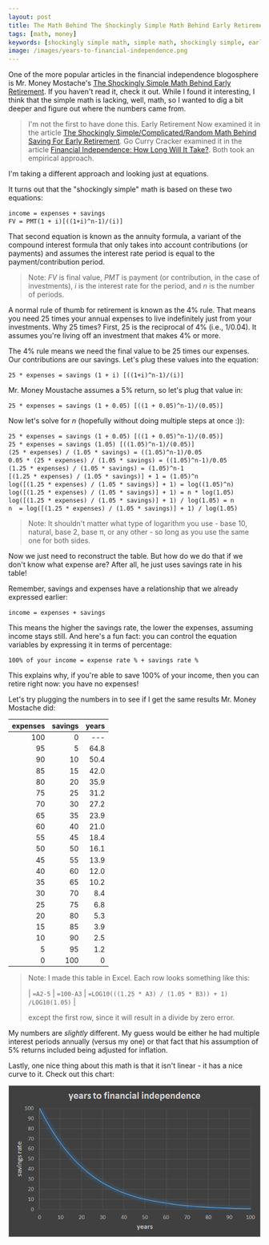 ```yaml
---
layout: post
title: The Math Behind The Shockingly Simple Math Behind Early Retirement
tags: [math, money]
keywords: [shockingly simple math, simple math, shockingly simple, early retirement, retirement, financial independence, equation, interest]
image: /images/years-to-financial-independence.png
---
```


One of the more popular articles in the financial independence blogosphere is Mr. Money Mostache's [The Shockingly Simple Math Behind Early Retirement](https://www.mrmoneymustache.com/2012/01/13/the-shockingly-simple-math-behind-early-retirement/). If you haven't read it, check it out. While I found it interesting, I think that the simple math is lacking, well, math, so I wanted to dig a bit deeper and figure out where the numbers came from.

> I'm not the first to have done this. Early Retirement Now examined it in the article [The Shockingly Simple/Complicated/Random Math Behind Saving For Early Retirement](https://earlyretirementnow.com/2017/11/01/shockingly-simple-complicated-random-math-behind-early-retirement/). Go Curry Cracker examined it in the article [Financial Independence: How Long Will It Take?](https://www.gocurrycracker.com/financial-independence-how-long-will-it-take/). Both took an empirical approach.

I'm taking a different approach and looking just at equations.

It turns out that the "shockingly simple" math is based on these two equations:

    income = expenses + savings
    FV = PMT(1 + i)[((1+i)^n-1)/(i)]

That second equation is known as the annuity formula, a variant of the compound interest formula that only takes into account contributions (or payments) and assumes the interest rate period is equal to the payment/contribution period.

> Note: *FV* is final value, *PMT* is payment (or contribution, in the case of investments), *i* is the interest rate for the period, and *n* is the number of periods.

A normal rule of thumb for retirement is known as the 4% rule. That means you need 25 times your annual expenses to live indefinitely just from your investments. Why 25 times? First, 25 is the reciprocal of 4% (i.e., 1/0.04). It assumes you're living off an investment that makes 4% or more.

The 4% rule means we need the final value to be 25 times our expenses. Our contributions are our savings. Let's plug these values into the equation:

    25 * expenses = savings (1 + i) [((1+i)^n-1)/(i)]

Mr. Money Moustache assumes a 5% return, so let's plug that value in:

    25 * expenses = savings (1 + 0.05) [((1 + 0.05)^n-1)/(0.05)]

Now let's solve for *n* (hopefully without doing multiple steps at once :)):

    25 * expenses = savings (1 + 0.05) [((1 + 0.05)^n-1)/(0.05)]
    25 * expenses = savings (1.05) [((1.05)^n-1)/(0.05)]
    (25 * expenses) / (1.05 * savings) = ((1.05)^n-1)/0.05
    0.05 * (25 * expenses) / (1.05 * savings) = ((1.05)^n-1)/0.05
    (1.25 * expenses) / (1.05 * savings) = (1.05)^n-1
    [(1.25 * expenses) / (1.05 * savings)] + 1 = (1.05)^n
    log([(1.25 * expenses) / (1.05 * savings)] + 1) = log((1.05)^n)
    log([(1.25 * expenses) / (1.05 * savings)] + 1) = n * log(1.05)
    log([(1.25 * expenses) / (1.05 * savings)] + 1) / log(1.05) = n
    n  = log([(1.25 * expenses) / (1.05 * savings)] + 1) / log(1.05)

> Note: It shouldn't matter what type of logarithm you use - base 10, natural, base 2, base &pi;, or any other - so long as you use the same one for both sides.

Now we just need to reconstruct the table. But how do we do that if we don't know what expense are? After all, he just uses savings rate in his table!

Remember, savings and expenses have a relationship that we already expressed earlier:

    income = expenses + savings

This means the higher the savings rate, the lower the expenses, assuming income stays still. And here's a fun fact: you can control the equation variables by expressing it in terms of percentage:

    100% of your income = expense rate % + savings rate %

This explains why, if you're able to save 100% of your income, then you can retire right now: you have no expenses!

Let's try plugging the numbers in to see if I get the same results Mr. Money Mostache did:

expenses | savings | years
---: | ---: | ---: |
100 | 0 | ---
95 | 5 | 64.8
90 | 10 | 50.4
85 | 15 | 42.0
80 | 20 | 35.9
75 | 25 | 31.2
70 | 30 | 27.2
65 | 35 | 23.9
60 | 40 | 21.0
55 | 45 | 18.4
50 | 50 | 16.1
45 | 55 | 13.9
40 | 60 | 12.0
35 | 65 | 10.2
30 | 70 | 8.4
25 | 75 | 6.8
20 | 80 | 5.3
15 | 85 | 3.9
10 | 90 | 2.5
5 | 95 | 1.2
0 | 100 | 0

> Note: I made this table in Excel. Each row looks something like this:
>
> | `=A2-5` | `=100-A3` | `=LOG10(((1.25 * A3) / (1.05 * B3)) + 1) /LOG10(1.05)` |
>
> except the first row, since it will result in a divide by zero error.

My numbers are *slightly* different. My guess would be either he had multiple interest periods annually (versus my one) or that fact that his assumption of 5% returns included being adjusted for inflation.

Lastly, one nice thing about this math is that it isn't linear - it has a nice curve to it. Check out this chart:

![Years to Financial Independence](/images/years-to-financial-independence.png)
